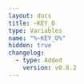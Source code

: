 ```yaml
---
layout: docs
title: ~KEY_O
type: Variables
name: "%~KEY_O%"
hidden: true
changelog:
  - type: Added
    version: v0.8.2
---
```

